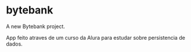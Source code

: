 # bytebank

A new Bytebank project.

App feito atraves de um curso da Alura para estudar sobre persistencia de dados.
